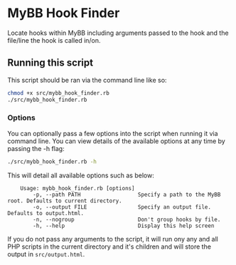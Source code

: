 # MyBB Hook Finder

Locate hooks within MyBB including arguments passed to the hook and the file/line the hook is called in/on.

## Running this script

This script should be ran via the command line like so:

```bash
chmod +x src/mybb_hook_finder.rb
./src/mybb_hook_finder.rb
```

### Options

You can optionally pass a few options into the script when running it via command line. You can view details of the available options at any time by passing the -h flag:

```bash
./src/mybb_hook_finder.rb -h
```

This will detail all available options such as below:

```
	Usage: mybb_hook_finder.rb [options]
		-p, --path PATH                  Specify a path to the MyBB root. Defaults to current directory.
		-o, --output FILE                Specify an output file. Defaults to output.html.
		-n, --nogroup                    Don't group hooks by file.
		-h, --help                       Display this help screen
```

If you do not pass any arguments to the script, it will run ony any and all PHP scripts in the current directory and it's children and will store the output in ```src/output.html```.
